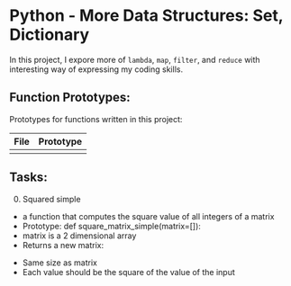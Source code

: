 # Python - More Data Structures: Set, Dictionary

In this project, I expore more of `lambda`, `map`, `filter`, and `reduce` with
interesting way of expressing my coding skills.


## Function Prototypes:

Prototypes for functions written in this project:

| File                       | Prototype                                                         |
| -------------------------- | ------------------------------------------------------------------|
|              |                                                 |

## Tasks:

0. Squared simple
 * a function that computes the square value of all integers of a matrix
 * Prototype: def square_matrix_simple(matrix=[]):
 * matrix is a 2 dimensional array
 * Returns a new matrix:
  - Same size as matrix
  - Each value should be the square of the value of the input
